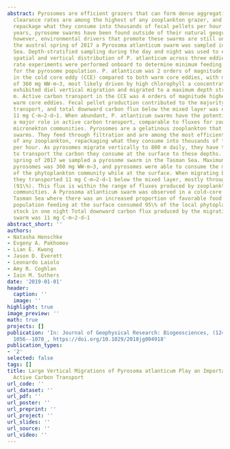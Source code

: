 ```yaml
---
abstract: Pyrosomes are efficient grazers that can form dense aggregations. Their
  clearance rates are among the highest of any zooplankton grazer, and they can rapidly
  repackage what they consume into thousands of fecal pellets per hour. In recent
  years, pyrosome swarms have been found outside of their natural geographical range;
  however, environmental drivers that promote these swarms are still unknown. During
  the austral spring of 2017 a Pyrosoma atlanticum swarm was sampled in the Tasman
  Sea. Depth‐stratified sampling during the day and night was used to examine the
  spatial and vertical distribution of P. atlanticum across three eddies. Respiration
  rate experiments were performed onboard to determine minimum feeding requirements
  for the pyrosome population. P. atlanticum was 2 orders of magnitude more abundant
  in the cold core eddy (CCE) compared to both warm core eddies, with maximum biomass
  of 360 mg WW·m−3, most likely driven by high chlorophyll a concentrations. P. atlanticum
  exhibited diel vertical migration and migrated to a maximum depth strata of 800–1,000
  m. Active carbon transport in the CCE was 4 orders of magnitude higher than the
  warm core eddies. Fecal pellet production contributed to the majority (91\%) of
  transport, and total downward carbon flux below the mixed layer was estimated at
  11 mg C·m−2·d−1. When abundant, P. atlanticum swarms have the potential to play
  a major role in active carbon transport, comparable to fluxes for zooplankton and
  micronekton communities. Pyrosomes are a gelatinous zooplankton that can form large
  swarms. They feed through filtration and are among the most efficient filter feeders
  of any zooplankton, repackaging what they consume into thousands of fecal pellets
  per hour. As pyrosomes migrate vertically to 800 m daily, they have the potential
  to transport the carbon they consume at the surface to these depths. In the austral
  spring of 2017 we sampled a pyrosome swarm in the Tasman Sea. Maximum biomass of
  pyrosomes was 360 mg WW·m−3, and pyrosomes were able to consume the majority (95\%)
  of the phytoplankton community while at the surface. When migrating below the surface,
  they transported 11 mg C·m−2·d−1 below the mixed layer, mostly through fecal pellets
  (91\%). This flux is within the range of fluxes produced by zooplankton and micronekton
  communities. A Pyrosoma atlanticum swarm was observed in a cold‐core eddy of the
  Tasman Sea where there was an increased proportion of favorable food The P. atlanticum
  population feeding at the surface consumed 95\% of the local phytoplankton standing
  stock in one night Total downward carbon flux produced by the migrating P. atlanticum
  swarm was 11 mg C·m−2·d−1
abstract_short: ''
authors:
- Natasha Henschke
- Evgeny A. Pakhomov
- Lian E. Kwong
- Jason D. Everett
- Leonardo Laiolo
- Amy R. Coghlan
- Iain M. Suthers
date: '2019-01-01'
header:
  caption: ''
  image: ''
highlight: true
image_preview: ''
math: true
projects: []
publication: 'In: Journal of Geophysical Research: Biogeosciences, (124), 5, _pp.
  1056--1070_, https://doi.org/10.1029/2018jg004918'
publication_types:
- '2'
selected: false
tags: []
title: Large Vertical Migrations of Pyrosoma atlanticum Play an Important Role in
  Active Carbon Transport
url_code: ''
url_dataset: ''
url_pdf: ''
url_poster: ''
url_preprint: ''
url_project: ''
url_slides: ''
url_source: ''
url_video: ''
---
```


